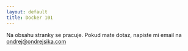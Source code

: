 ```yaml
---
layout: default
title: Docker 101
---
```


Na obsahu stranky se pracuje. Pokud mate dotaz, napiste mi email na <ondrej@ondrejsika.com>

